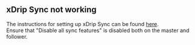 ## xDrip Sync not working  
  
The instructions for setting up xDrip Sync can be found [here](./How-to-follow.md).  
Ensure that "Disable all sync features" is disabled both on the master and follower.
